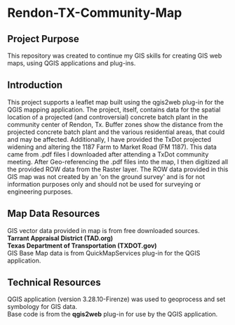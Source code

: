 # Rendon-TX-Community-Map

## Project Purpose
This repository was created to continue my GIS skills for creating GIS web maps, using QGIS applications and plug-ins.

## Introduction
This project supports a leaflet map built using the qgis2web plug-in for the QGIS mapping application.  The project, itself, 
contains data for the spatial location of a projected (and controversial) concrete batch plant in the community center of Rendon, Tx. 
Buffer zones show the distance from the projected concrete batch plant and the various residential areas, that could and may be affected.
Additionally, I have provided the TxDot projected widening and altering the 1187 Farm to Market Road (FM 1187).  This data came from 
.pdf files I downloaded after attending a TxDot community meeting.  After Geo-referencing the .pdf files into the map, I then digitized all 
the provided ROW data from the Raster layer.  The ROW data provided in this GIS map was not created by an 'on the ground survey' and is for 
not information purposes only and should not be used for surveying or engineering purposes.

## Map Data Resources
GIS vector data provided in map is from free downloaded sources.\
	**Tarrant Appraisal District (TAD.org)**\
	**Texas Department of Transportation (TXDOT.gov)**\
GIS Base Map data is from QuickMapServices plug-in for the QGIS application.

## Technical Resources
QGIS application (version 3.28.10-Firenze) was used to geoprocess and set symbology for GIS data.  
Base code is from the **qgis2web** plug-in for use by the QGIS application.

